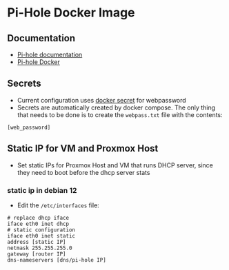 # Pi-Hole Docker Image
## Documentation
- [Pi-hole documentation](https://docs.pi-hole.net/)
- [Pi-hole Docker](https://github.com/pi-hole/docker-pi-hole)

## Secrets
- Current configuration uses [docker
  secret](https://docs.docker.com/engine/swarm/secrets/) for webpassword
- Secrets are automatically created by docker compose. The only thing that
  needs to be done is to create the `webpass.txt` file with the contents:
```
[web_password]
```

## Static IP for VM and Proxmox Host
- Set static IPs for Proxmox Host and VM that runs DHCP server, since they need
  to boot before the dhcp server stats
### static ip in debian 12
- Edit the `/etc/interfaces` file:
```
# replace dhcp iface
iface eth0 inet dhcp
# static configuration
iface eth0 inet static
address [static IP]
netmask 255.255.255.0
gateway [router IP]
dns-nameservers [dns/pi-hole IP]
```
